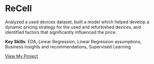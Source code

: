 
# ReCell

Analyzed a used devices dataset, built a model which helped develop a dynamic pricing strategy for the used and refurbished devices, and identified factors that significantly influenced the price.

**Key Skills**: 
EDA, Linear Regression, Linear Regression assumptions, Business insights and recommendations, Supervised Learning

[View My Project](https://github.com/TKLUSSMANN/FoodHubDataAnalysis/blob/main/Klussmann_FoodHubDataAnalysis_PythonFoundations.ipynb)
